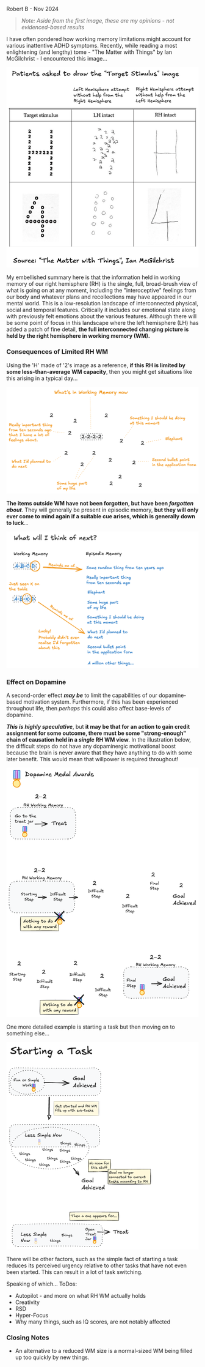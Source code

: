 
Robert B - Nov 2024

>*Note: Aside from the first image, these are my opinions - not evidenced-based results*

I have often pondered how working memory limitations might account for various inattentive ADHD symptoms. Recently, while reading a most enlightening (and lengthy) tome - "The Matter with Things" by Ian McGilchrist - I encountered this image...

![hemisphere-test](images/RH-WM-Data.png)

My embellished summary here is that the information held in working memory of our right hemisphere (RH) is the single, full, broad-brush view of what is going on at any moment, including the "interoceptive" feelings from our body and whatever plans and recollections may have appeared in our mental world. This is a low-resolution landscape of interconnected physical, social and temporal features. Critically it includes our emotional state along with previously felt emotions about the various features. Although there will be some point of focus in this landscape where the left  hemisphere (LH) has added a patch of fine detail, **the full interconnected changing picture is held by the right hemisphere in working memory (WM).**

### Consequences of Limited RH WM

Using the 'H' made of '2's image as a reference, **if this RH is limited by some less-than-average WM capacity**, then you might get situations like this arising in a typical day...

![wm-limits](images/RH-WM-Numbers.png)

T**he items outside WM have not been forgotten, but have been *forgotten about***. They will generally be present in episodic memory, **but they will only ever come to mind again if a suitable cue arises, which is generally down to luck**...

![forget vs forget about](images/RH-WM-EpisodicMemory.png)

### Effect on Dopamine

A second-order effect ***may be*** to limit the capabilities of our dopamine-based motivation system. Furthermore, if this has been experienced throughout life, then *perhaps* this could also affect base-levels of dopamine.

***This is highly speculative***, but **it may be that for an action to gain credit assignment for some outcome, there must be some "strong-enough" chain of causation held in a *single* RH WM view**. In the illustration below, the difficult steps do not have any dopaminergic motivational boost because the brain is never aware that they have anything to do with some later benefit. This would mean that willpower is required throughout!

![credit assignment](images/RH-WM-Dopamine.png)

One more detailed example is starting a task but then moving on to something else...

![starting tasks](images/RH-WM-Starting.png)

There will be other factors, such as the simple fact of starting a task reduces its perceived urgency relative to other tasks that have not even been started. This can result in a lot of task switching.

Speaking of which...
ToDos:
* Autopilot - and more on what RH WM actually holds
* Creativity
* RSD
* Hyper-Focus
* Why many things, such as IQ scores, are not notably affected

### Closing Notes

- An alternative to a reduced WM size is a normal-sized WM being filled up too quickly by new things.

